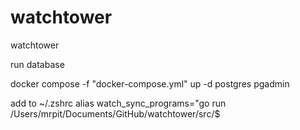 # watchtower
watchtower

run database 

 docker compose -f "docker-compose.yml" up -d  postgres pgadmin 

 
add to   ~/.zshrc
alias watch_sync_programs="go run /Users/mrpit/Documents/GitHub/watchtower/src/$

